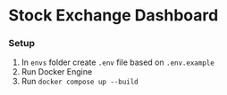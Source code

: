 # Stock Exchange Dashboard

### Setup
1. In `envs` folder create `.env` file based on `.env.example`
3. Run Docker Engine
2. Run `docker compose up --build`
